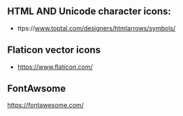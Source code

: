 ## HTML AND Unicode character icons:

* ttps://www.toptal.com/designers/htmlarrows/symbols/

## Flaticon vector icons

* https://www.flaticon.com/

## FontAwsome

https://fontawesome.com/
